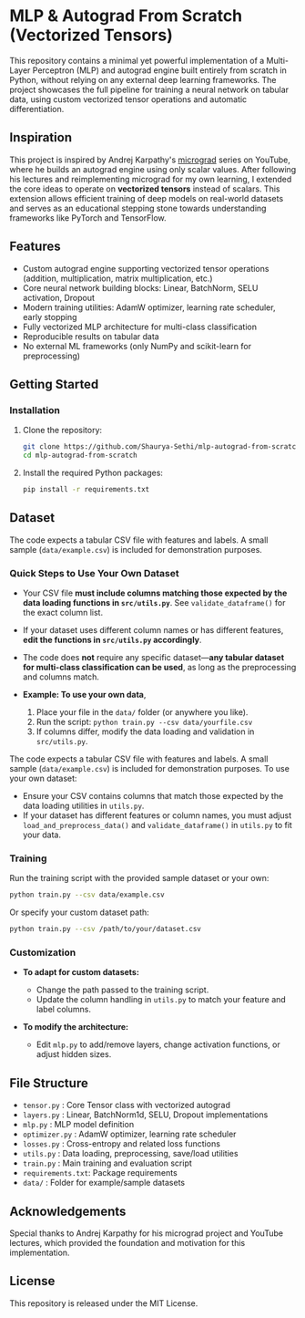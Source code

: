 
# MLP & Autograd From Scratch (Vectorized Tensors)

This repository contains a minimal yet powerful implementation of a Multi-Layer Perceptron (MLP) and autograd engine built entirely from scratch in Python, without relying on any external deep learning frameworks. The project showcases the full pipeline for training a neural network on tabular data, using custom vectorized tensor operations and automatic differentiation.

## Inspiration

This project is inspired by Andrej Karpathy's [micrograd](https://github.com/karpathy/micrograd) series on YouTube, where he builds an autograd engine using only scalar values. After following his lectures and reimplementing micrograd for my own learning, I extended the core ideas to operate on **vectorized tensors** instead of scalars. This extension allows efficient training of deep models on real-world datasets and serves as an educational stepping stone towards understanding frameworks like PyTorch and TensorFlow.

## Features

* Custom autograd engine supporting vectorized tensor operations (addition, multiplication, matrix multiplication, etc.)
* Core neural network building blocks: Linear, BatchNorm, SELU activation, Dropout
* Modern training utilities: AdamW optimizer, learning rate scheduler, early stopping
* Fully vectorized MLP architecture for multi-class classification
* Reproducible results on tabular data
* No external ML frameworks (only NumPy and scikit-learn for preprocessing)

## Getting Started

### Installation

1. Clone the repository:

   ```bash
   git clone https://github.com/Shaurya-Sethi/mlp-autograd-from-scratch.git
   cd mlp-autograd-from-scratch
   ```
2. Install the required Python packages:

   ```bash
   pip install -r requirements.txt
   ```

## Dataset

The code expects a tabular CSV file with features and labels. A small sample (`data/example.csv`) is included for demonstration purposes.

### Quick Steps to Use Your Own Dataset

* Your CSV file **must include columns matching those expected by the data loading functions in `src/utils.py`**. See `validate_dataframe()` for the exact column list.
* If your dataset uses different column names or has different features, **edit the functions in `src/utils.py` accordingly**.
* The code does **not** require any specific dataset—**any tabular dataset for multi-class classification can be used**, as long as the preprocessing and columns match.
* **Example: To use your own data**,

  1. Place your file in the `data/` folder (or anywhere you like).
  2. Run the script:
     `python train.py --csv data/yourfile.csv`
  3. If columns differ, modify the data loading and validation in `src/utils.py`.

The code expects a tabular CSV file with features and labels. A small sample (`data/example.csv`) is included for demonstration purposes. To use your own dataset:

* Ensure your CSV contains columns that match those expected by the data loading utilities in `utils.py`.
* If your dataset has different features or column names, you must adjust `load_and_preprocess_data()` and `validate_dataframe()` in `utils.py` to fit your data.

### Training

Run the training script with the provided sample dataset or your own:

```bash
python train.py --csv data/example.csv
```

Or specify your custom dataset path:

```bash
python train.py --csv /path/to/your/dataset.csv
```

### Customization

* **To adapt for custom datasets:**

  * Change the path passed to the training script.
  * Update the column handling in `utils.py` to match your feature and label columns.
* **To modify the architecture:**

  * Edit `mlp.py` to add/remove layers, change activation functions, or adjust hidden sizes.

## File Structure

* `tensor.py`      : Core Tensor class with vectorized autograd
* `layers.py`      : Linear, BatchNorm1d, SELU, Dropout implementations
* `mlp.py`         : MLP model definition
* `optimizer.py`   : AdamW optimizer, learning rate scheduler
* `losses.py`      : Cross-entropy and related loss functions
* `utils.py`       : Data loading, preprocessing, save/load utilities
* `train.py`       : Main training and evaluation script
* `requirements.txt`: Package requirements
* `data/`          : Folder for example/sample datasets

## Acknowledgements

Special thanks to Andrej Karpathy for his micrograd project and YouTube lectures, which provided the foundation and motivation for this implementation.

## License

This repository is released under the MIT License.
